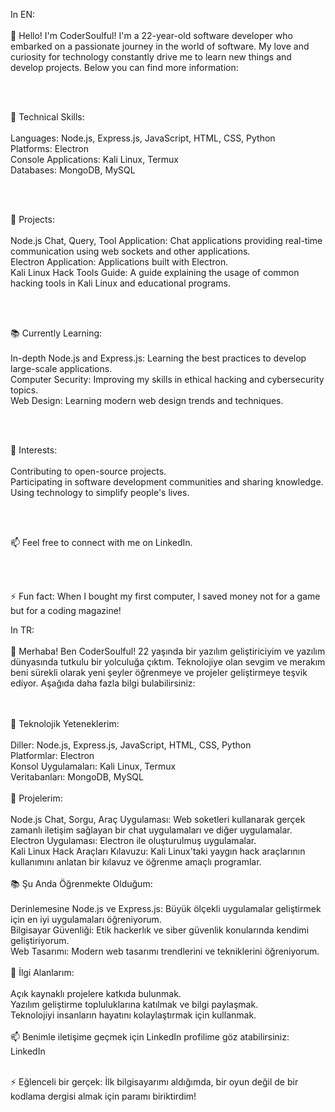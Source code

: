 In EN:<BR><BR>
👋 Hello! I'm CoderSoulful! I'm a 22-year-old software developer who embarked on a passionate journey in the world of software. My love and curiosity for technology constantly drive me to learn new things and develop projects. Below you can find more information:

<BR><BR>

🚀 Technical Skills:<BR><BR>
Languages: Node.js, Express.js, JavaScript, HTML, CSS, Python<BR>
Platforms: Electron<BR>
Console Applications: Kali Linux, Termux<BR>
Databases: MongoDB, MySQL<BR>

<BR><BR>

💼 Projects:<BR><BR>
Node.js Chat, Query, Tool Application: Chat applications providing real-time communication using web sockets and other applications.<BR>
Electron Application: Applications built with Electron.<BR>
Kali Linux Hack Tools Guide: A guide explaining the usage of common hacking tools in Kali Linux and educational programs.<BR>

<BR><BR>

📚 Currently Learning:<BR><BR>
In-depth Node.js and Express.js: Learning the best practices to develop large-scale applications.<BR>
Computer Security: Improving my skills in ethical hacking and cybersecurity topics.<BR>
Web Design: Learning modern web design trends and techniques.<BR>

<BR><BR>

🌟 Interests:<BR><BR>
Contributing to open-source projects.<BR>
Participating in software development communities and sharing knowledge.<BR>
Using technology to simplify people's lives.<BR>

<BR><BR>

📫 Feel free to connect with me on LinkedIn.<BR>

<BR><BR>

⚡ Fun fact: When I bought my first computer, I saved money not for a game but for a coding magazine!


In TR:<BR><BR>
👋 Merhaba! Ben CoderSoulful! 22 yaşında bir yazılım geliştiriciyim ve yazılım dünyasında tutkulu bir yolculuğa çıktım. Teknolojiye olan sevgim ve merakım beni sürekli olarak yeni şeyler öğrenmeye ve projeler geliştirmeye teşvik ediyor. Aşağıda daha fazla bilgi bulabilirsiniz:<BR><BR>

<BR>🚀 Teknolojik Yeteneklerim:<BR><BR>
Diller: Node.js, Express.js, JavaScript, HTML, CSS, Python<BR>
Platformlar: Electron<BR>
Konsol Uygulamaları: Kali Linux, Termux<BR>
Veritabanları: MongoDB, MySQL<BR>
<BR>💼 Projelerim:<BR><BR>
Node.js Chat, Sorgu, Araç Uygulaması: Web soketleri kullanarak gerçek zamanlı iletişim sağlayan bir chat uygulamaları ve diğer uygulamalar.<BR>
Electron Uygulaması: Electron ile oluşturulmuş uygulamalar.<BR>
Kali Linux Hack Araçları Kılavuzu: Kali Linux'taki yaygın hack araçlarının kullanımını anlatan bir kılavuz ve öğrenme amaçlı programlar.<BR>
<BR>📚 Şu Anda Öğrenmekte Olduğum:<BR><BR>
Derinlemesine Node.js ve Express.js: Büyük ölçekli uygulamalar geliştirmek için en iyi uygulamaları öğreniyorum.<BR>
Bilgisayar Güvenliği: Etik hackerlık ve siber güvenlik konularında kendimi geliştiriyorum.<BR>
Web Tasarımı: Modern web tasarımı trendlerini ve tekniklerini öğreniyorum.<BR>
<BR>🌟 İlgi Alanlarım:<BR><BR>
Açık kaynaklı projelere katkıda bulunmak.<BR>
Yazılım geliştirme topluluklarına katılmak ve bilgi paylaşmak.<BR>
Teknolojiyi insanların hayatını kolaylaştırmak için kullanmak.<BR>
<BR>📫 Benimle iletişime geçmek için LinkedIn profilime göz atabilirsiniz: LinkedIn<BR>

<BR>⚡ Eğlenceli bir gerçek: İlk bilgisayarımı aldığımda, bir oyun değil de bir kodlama dergisi almak için paramı biriktirdim!<BR>
